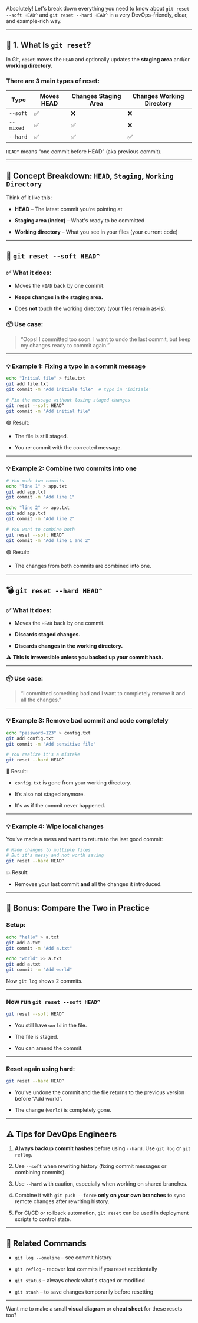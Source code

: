 Absolutely! Let's break down everything you need to know about `git reset --soft HEAD^` and `git reset --hard HEAD^` in a very DevOps-friendly, clear, and example-rich way.

---

## 🔧 1. What Is `git reset`?

In Git, `reset` moves the `HEAD` and optionally updates the **staging area** and/or **working directory**.

### There are 3 main types of reset:

|Type|Moves HEAD|Changes Staging Area|Changes Working Directory|
|---|---|---|---|
|`--soft`|✅|❌|❌|
|`--mixed`|✅|✅|❌|
|`--hard`|✅|✅|✅|

`HEAD^` means “one commit before HEAD” (aka previous commit).

---

## 🧠 Concept Breakdown: `HEAD`, `Staging`, `Working Directory`

Think of it like this:

- **HEAD** – The latest commit you’re pointing at
    
- **Staging area (index)** – What's ready to be committed
    
- **Working directory** – What you see in your files (your current code)
    

---

## 🔄 `git reset --soft HEAD^`

### ✅ What it does:

- Moves the `HEAD` back by one commit.
    
- **Keeps changes in the staging area.**
    
- Does **not** touch the working directory (your files remain as-is).
    

### 📦 Use case:

> “Oops! I committed too soon. I want to undo the last commit, but keep my changes ready to commit again.”

---

### 💡 Example 1: Fixing a typo in a commit message

```bash
echo "Initial file" > file.txt
git add file.txt
git commit -m "Add initiale file"  # typo in 'initiale'

# Fix the message without losing staged changes
git reset --soft HEAD^
git commit -m "Add initial file"
```

🟢 Result:

- The file is still staged.
    
- You re-commit with the corrected message.
    

---

### 💡 Example 2: Combine two commits into one

```bash
# You made two commits
echo "line 1" > app.txt
git add app.txt
git commit -m "Add line 1"

echo "line 2" >> app.txt
git add app.txt
git commit -m "Add line 2"

# You want to combine both
git reset --soft HEAD^
git commit -m "Add line 1 and 2"
```

🟢 Result:

- The changes from both commits are combined into one.
    

---

## 💣 `git reset --hard HEAD^`

### ✅ What it does:

- Moves the `HEAD` back by one commit.
    
- **Discards staged changes.**
    
- **Discards changes in the working directory.**
    

⚠️ **This is irreversible unless you backed up your commit hash.**

---

### 📦 Use case:

> “I committed something bad and I want to completely remove it and all the changes.”

---

### 💡 Example 3: Remove bad commit and code completely

```bash
echo "password=123" > config.txt
git add config.txt
git commit -m "Add sensitive file"

# You realize it's a mistake
git reset --hard HEAD^
```

🛑 Result:

- `config.txt` is gone from your working directory.
    
- It’s also not staged anymore.
    
- It's as if the commit never happened.
    

---

### 💡 Example 4: Wipe local changes

You’ve made a mess and want to return to the last good commit:

```bash
# Made changes to multiple files
# But it's messy and not worth saving
git reset --hard HEAD^
```

💥 Result:

- Removes your last commit **and** all the changes it introduced.
    

---

## 🧪 Bonus: Compare the Two in Practice

### Setup:

```bash
echo "hello" > a.txt
git add a.txt
git commit -m "Add a.txt"

echo "world" >> a.txt
git add a.txt
git commit -m "Add world"
```

Now `git log` shows 2 commits.

---

### Now run `git reset --soft HEAD^`

```bash
git reset --soft HEAD^
```

- You still have `world` in the file.
    
- The file is staged.
    
- You can amend the commit.
    

---

### Reset again using hard:

```bash
git reset --hard HEAD^
```

- You’ve undone the commit and the file returns to the previous version before “Add world”.
    
- The change (`world`) is completely gone.
    

---

## ⚠️ Tips for DevOps Engineers

1. **Always backup commit hashes** before using `--hard`. Use `git log` or `git reflog`.
    
2. Use `--soft` when rewriting history (fixing commit messages or combining commits).
    
3. Use `--hard` with caution, especially when working on shared branches.
    
4. Combine it with `git push --force` **only on your own branches** to sync remote changes after rewriting history.
    
5. For CI/CD or rollback automation, `git reset` can be used in deployment scripts to control state.
    

---

## 🧩 Related Commands

- `git log --oneline` – see commit history
    
- `git reflog` – recover lost commits if you reset accidentally
    
- `git status` – always check what's staged or modified
    
- `git stash` – to save changes temporarily before resetting
    

---

Want me to make a small **visual diagram** or **cheat sheet** for these resets too?